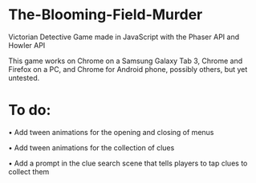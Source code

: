 # The-Blooming-Field-Murder
Victorian Detective Game made in JavaScript with the Phaser API and Howler API

This game works on Chrome on a Samsung Galaxy Tab 3, Chrome and Firefox on a PC, and Chrome for Android phone, possibly others, but yet untested.

# To do:
• Add tween animations for the opening and closing of menus

• Add tween animations for the collection of clues

• Add a prompt in the clue search scene that tells players to tap clues to collect them
